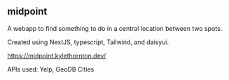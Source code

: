 ## midpoint

A webapp to find something to do in a central location between two spots.

Created using NextJS, typescript, Tailwind, and daisyui.

https://midpoint.kylethornton.dev/

APIs used:
Yelp,
GeoDB Cities

